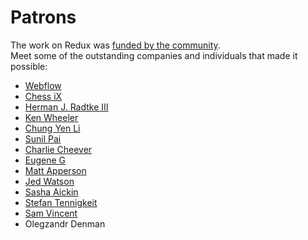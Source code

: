 # Patrons

The work on Redux was [funded by the community](https://www.patreon.com/reactdx).  
Meet some of the outstanding companies and individuals that made it possible:

* [Webflow](https://github.com/webflow)
* [Chess iX](http://www.chess-ix.com/)
* [Herman J. Radtke III](http://hermanradtke.com)
* [Ken Wheeler](http://kenwheeler.github.io/)
* [Chung Yen Li](https://www.facebook.com/prototocal.lee)
* [Sunil Pai](https://twitter.com/threepointone)
* [Charlie Cheever](https://twitter.com/ccheever)
* [Eugene G](https://twitter.com/e1g)
* [Matt Apperson](https://twitter.com/mattapperson)
* [Jed Watson](https://twitter.com/jedwatson)
* [Sasha Aickin](https://twitter.com/xander76)
* [Stefan Tennigkeit](https://twitter.com/whobubble)
* [Sam Vincent](https://twitter.com/samvincent)
* Olegzandr Denman
